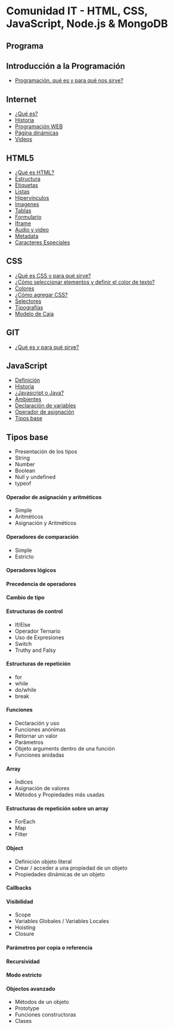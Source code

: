 # Comunidad IT - HTML, CSS, JavaScript, Node.js & MongoDB

## Programa

## Introducción a la Programación

* [Programación, qué es y para qué nos sirve?](contenido/programacion.md)

## Internet

* [¿Qué es?](contenido/internet.md#qué-es)
* [Historia](contenido/internet.md#historia)
* [Programación WEB](contenido/internet.md#programación-web)
* [Página dinámicas](contenido/internet.md#página-dinámicas)
* [Videos](contenido/internet.md#videos)

## HTML5 
* [¿Qué es HTML?](contenido/html.md#qué-es-html)
* [Estructura](contenido/html.md#estructura)
* [Etiquetas](contenido/html.md#etiquetas)
* [Listas](contenido/html.md#listas)
* [Hipervínculos](contenido/html.md#hipervínculos)
* [Imagenes](contenido/html.md#imagenes)
* [Tablas](contenido/html.md#tablas)
* [Formulario](contenido/html.md#formulario)
* [Iframe](contenido/html.md#iframe)
* [Audio y video](contenido/html.md#audio-y-video)
* [Metadata](contenido/html.md#user-content-metadata)
* [Caracteres Especiales](contenido/html.md#user-content-caracteres-especiales)

## CSS
* [¿Qué es CSS y para qué sirve?](contenido/css.md)
* [¿Cómo seleccionar elementos y definir el color de texto?](contenido/css.md)
* [Colores](contenido/css.md)
* [¿Cómo agregar CSS?](contenido/css.md)
* [Selectores](contenido/css.md)
* [Tipografías](contenido/css.md)
* [Modelo de Caja](contenido/css.md)

## GIT
* [¿Qué es y para qué sirve?](contenido/git.md)

## JavaScript
* [Definición](contenido/js.md#definición)
* [Historia](contenido/js.md#historia)
* [¿Javascript o Java?](contenido/js.md#)
* [Ambientes](contenido/js.md#ambientes)
* [Declaración de variables](contenido/js.md)
* [Operador de asignación](contenido/js.md)
* [Tipos base](contenido/js.md)

## Tipos base
* Presentación de los tipos
* String
* Number
* Boolean
* Null y undefined
* typeof

#### Operador de asignación y aritméticos
* Simple
* Aritméticos
* Asignación y Aritméticos

#### Operadores de comparación 
* Simple
* Estricto

#### Operadores lógicos

#### Precedencia de operadores

#### Cambio de tipo

#### Estructuras de control
* If/Else
* Operador Ternario
* Uso de Expresiones
* Switch
* Truthy and Falsy

#### Estructuras de repetición
* for
* while
* do/while
* break

#### Funciones
* Declaración y uso
* Funciones anónimas
* Retornar un valor
* Parámetros
* Objeto arguments dentro de una función
* Funciones anidadas

####  Array
* Índices
* Asignación de valores
* Métodos y Propiedades más usadas

#### Estructuras de repetición sobre un array
* ForEach
* Map
* Filter

#### Object
* Definición objeto literal
* Crear / acceder a una propiedad de un objeto
* Propiedades dinámicas de un objeto

#### Callbacks

#### Visibilidad
* Scope
* Variables Globales / Variables Locales
* Hoisting
* Closure

#### Parámetros por copia o referencia

#### Recursividad

#### Modo estricto

#### Objectos avanzado
* Métodos de un objeto
* Prototype
* Funciones constructoras
* Clases